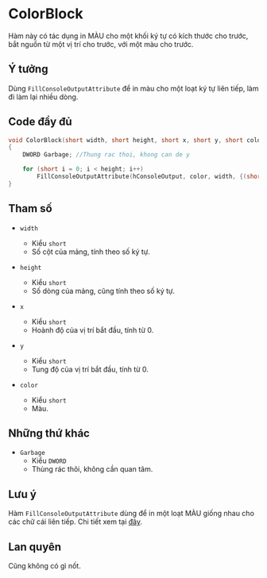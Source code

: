 # **ColorBlock**

Hàm này có tác dụng in MÀU cho một khối ký tự có kích thước cho trước, bắt nguồn từ một vị trí cho trước, với một màu cho trước.

## Ý tưởng

Dùng `FillConsoleOutputAttribute` để in màu cho một loạt ký tự liên tiếp, làm đi làm lại nhiều dòng.

## Code đầy đủ

```cpp
void ColorBlock(short width, short height, short x, short y, short color)
{
    DWORD Garbage; //Thung rac thoi, khong can de y

    for (short i = 0; i < height; i++)
        FillConsoleOutputAttribute(hConsoleOutput, color, width, {(short)x, (short)(y + i)}, &Garbage);
}
```

## Tham số

- `width`
  - Kiểu `short`
  - Số cột của mảng, tính theo số ký tự.

- `height`
  - Kiểu `short`
  - Số dòng của mảng, cũng tính theo số ký tự.

- `x`
  - Kiểu `short`
  - Hoành độ của vị trí bắt đầu, tính từ 0.

- `y`
  - Kiểu `short`
  - Tung độ của vị trí bắt đầu, tính từ 0.

- `color`
  - Kiểu `short`
  - Màu.

## Những thứ khác

- `Garbage`
  - Kiểu `DWORD`
  - Thùng rác thôi, không cần quan tâm.

## Lưu ý

Hàm `FillConsoleOutputAttribute` dùng để in một loạt MÀU giống nhau cho các chữ cái liên tiếp. Chi tiết xem tại [đây](https://docs.microsoft.com/en-us/windows/console/fillconsoleoutputattribute).

## Lan quyên

Cũng không có gì nốt.
